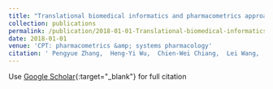 ```yaml
---
title: "Translational biomedical informatics and pharmacometrics approaches in the drug interactions research"
collection: publications
permalink: /publication/2018-01-01-Translational-biomedical-informatics-and-pharmacometrics-approaches-in-the-drug-interactions-research
date: 2018-01-01
venue: 'CPT: pharmacometrics &amp; systems pharmacology'
citation: ' Pengyue Zhang,  Heng-Yi Wu,  Chien-Wei Chiang,  Lei Wang,  Samar Binkheder,  Xueying Wang,  Donglin Zeng,  Sara Quinney,  Lang Li, &quot;Translational biomedical informatics and pharmacometrics approaches in the drug interactions research.&quot; CPT: pharmacometrics &amp;amp; systems pharmacology, 2018.'
---
```

Use [Google Scholar](https://scholar.google.com/scholar?q=Translational+biomedical+informatics+and+pharmacometrics+approaches+in+the+drug+interactions+research){:target="_blank"} for full citation